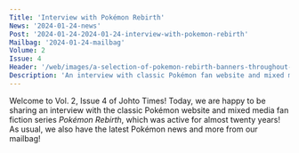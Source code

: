```yaml
---
Title: 'Interview with Pokémon Rebirth'
News: '2024-01-24-news'
Post: '2024-01-24-2024-01-24-interview-with-pokemon-rebirth'
Mailbag: '2024-01-24-mailbag'
Volume: 2
Issue: 4
Header: '/web/images/a-selection-of-pokemon-rebirth-banners-throughout-its-history.png'
Description: 'An interview with classic Pokémon fan website and mixed media fan fiction series, which ran from November 2001 to April 2021. We also have the latest Pokémon news, and more from the mailbag'
---
```

Welcome to Vol. 2, Issue 4 of Johto Times! Today, we are happy to be sharing an interview with the classic Pokémon website and mixed media fan fiction series _Pokémon Rebirth_, which was active for almost twenty years! As usual, we also have the latest Pokémon news and more from our mailbag!